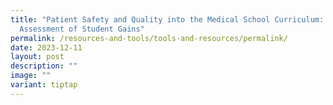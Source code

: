 ```yaml
---
title: "Patient Safety and Quality into the Medical School Curriculum: An
  Assessment of Student Gains"
permalink: /resources-and-tools/tools-and-resources/permalink/
date: 2023-12-11
layout: post
description: ""
image: ""
variant: tiptap
---
```

<p></p>